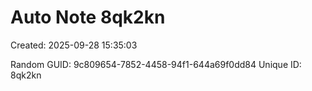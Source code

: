 ﻿# Auto Note 8qk2kn
Created: 2025-09-28 15:35:03

Random GUID: 9c809654-7852-4458-94f1-644a69f0dd84
Unique ID: 8qk2kn
